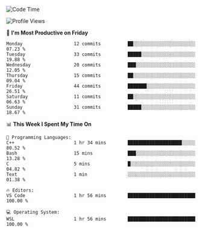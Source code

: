 <!-- ### Hi there, I'm V2yield👋 -->

<!--
**v2yield/v2yield** is a ✨ _special_ ✨ repository because its `README.md` (this file) appears on your GitHub profile.

Here are some ideas to get you started:

- 🔭 I’m currently working on ...
- 🌱 I’m currently learning ...
- 👯 I’m looking to collaborate on ...
- 🤔 I’m looking for help with ...
- 💬 Ask me about ...
- 📫 How to reach me: ...
- 😄 Pronouns: ...
- ⚡ Fun fact: ...
-->

<!-- <div align="center">
	<br>
	<img src="https://raw.githubusercontent.com/Aniket965/Aniket965/master/pacman.svg?sanitize=true" width="200" height="200">
</div>

<h3 align="center">
	<a href="https://sunguoqi.com/">
		<img src="https://readme-typing-svg.herokuapp.com/?lines=SHOW-SHOW-WAY!&center=true&size=27&color=F74369">
	</a>
</h3> -->

<!-- ### 🏆 Github Stats:

<img alt="V2yield's Github Stats" src="https://github-readme-stats.vercel.app/api?username=v2yield&hide=stars&show_icons=true&hide_border=true&theme=radical" width="500"/>

<img alt="V2yield's Top Languages Stats" src="https://github-readme-stats.vercel.app/api/top-langs/?username=v2yield&hide=smalltalk&theme=buefy&layout=compact&hide_border=true" width="500"/>  -->

<!-- &nbsp;&nbsp;&nbsp;&nbsp;&nbsp;![:name](https://count.getloli.com/get/@:v2yield?theme=gelbooru) -->

<!-- &nbsp;&nbsp;&nbsp;&nbsp;&nbsp;[![V2yield's GitHub Activity Graph](https://activity-graph.herokuapp.com/graph?username=V2yield&theme=xcode)](https://github.com/V2yield) -->

<!--START_SECTION:waka-->
![Code Time](http://img.shields.io/badge/Code%20Time-664%20hrs%2038%20mins-blue)

![Profile Views](http://img.shields.io/badge/Profile%20Views-186-blue)

📅 **I'm Most Productive on Friday** 

```text
Monday                   12 commits          ██░░░░░░░░░░░░░░░░░░░░░░░   07.23 % 
Tuesday                  33 commits          █████░░░░░░░░░░░░░░░░░░░░   19.88 % 
Wednesday                20 commits          ███░░░░░░░░░░░░░░░░░░░░░░   12.05 % 
Thursday                 15 commits          ██░░░░░░░░░░░░░░░░░░░░░░░   09.04 % 
Friday                   44 commits          ███████░░░░░░░░░░░░░░░░░░   26.51 % 
Saturday                 11 commits          ██░░░░░░░░░░░░░░░░░░░░░░░   06.63 % 
Sunday                   31 commits          █████░░░░░░░░░░░░░░░░░░░░   18.67 % 
```


📊 **This Week I Spent My Time On** 

```text
💬 Programming Languages: 
C++                      1 hr 34 mins        ████████████████████░░░░░   80.52 % 
Bash                     15 mins             ███░░░░░░░░░░░░░░░░░░░░░░   13.28 % 
C                        5 mins              █░░░░░░░░░░░░░░░░░░░░░░░░   04.82 % 
Text                     1 min               ░░░░░░░░░░░░░░░░░░░░░░░░░   01.38 % 

🔥 Editors: 
VS Code                  1 hr 56 mins        █████████████████████████   100.00 % 

💻 Operating System: 
WSL                      1 hr 56 mins        █████████████████████████   100.00 % 
```


<!--END_SECTION:waka-->

<!--&nbsp;[**Contact Me**](mailto:wye2207256537@gmail.com)-->

